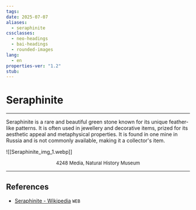 ```yaml
---
tags: 
date: 2025-07-07
aliases:
  - seraphinite
cssclasses:
  - neo-headings
  - bai-headings
  - rounded-images
lang:
  - en
properties-ver: "1.2"
stub: 
---
```

# Seraphinite

***
Seraphinite is a rare and beautiful green stone known for its unique feather-like patterns. It is often used in jewellery and decorative items, prized for its aesthetic appeal and metaphysical properties. It is found in one mine in Russia and is not commonly available, making it a collector's item.

![[Seraphinite_img_1.webp]]
<p style="text-align: center; font-size: small;">4248 Media, Natural History Museum</p>

***
## References
- [Seraphinite - Wikipedia](https://en.wikipedia.org/wiki/Seraphinite) `WEB`